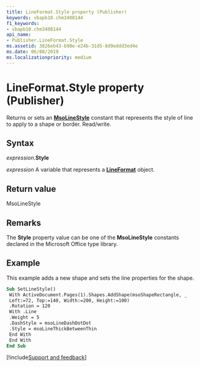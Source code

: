 ```yaml
---
title: LineFormat.Style property (Publisher)
keywords: vbapb10.chm3408144
f1_keywords:
- vbapb10.chm3408144
api_name:
- Publisher.LineFormat.Style
ms.assetid: 3826eb43-b90e-e24b-31d5-8d9eddd3ed4e
ms.date: 06/08/2019
ms.localizationpriority: medium
---
```



# LineFormat.Style property (Publisher)

Returns or sets an **[MsoLineStyle](office.msolinestyle.md)** constant that represents the style of line to apply to a shape or border. Read/write.


## Syntax

_expression_.**Style**

_expression_ A variable that represents a **[LineFormat](Publisher.LineFormat.md)** object.


## Return value

MsoLineStyle


## Remarks

The **Style** property value can be one of the **MsoLineStyle** constants declared in the Microsoft Office type library.

## Example

This example adds a new shape and sets the line properties for the shape.

```vb
Sub SetLineStyle() 
 With ActiveDocument.Pages(1).Shapes.AddShape(msoShapeRectangle, _ 
 Left:=72, Top:=140, Width:=200, Height:=100) 
 .Rotation = 120 
 With .Line 
 .Weight = 5 
 .DashStyle = msoLineDashDotDot 
 .Style = msoLineThickBetweenThin 
 End With 
 End With 
End Sub
```

[!include[Support and feedback](~/includes/feedback-boilerplate.md)]